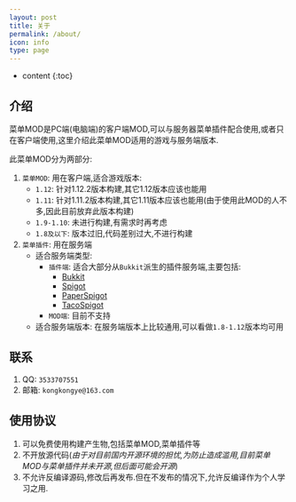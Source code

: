 ```yaml
---
layout: post
title: 关于
permalink: /about/
icon: info
type: page
---
```


* content
{:toc}




## 介绍
菜单MOD是PC端(电脑端)的客户端MOD,可以与服务器菜单插件配合使用,或者只在客户端使用,这里介绍此菜单MOD适用的游戏与服务端版本.

此菜单MOD分为两部分:

1. `菜单MOD`: 用在客户端,适合游戏版本:
    * `1.12`: 针对1.12.2版本构建,其它1.12版本应该也能用
    * `1.11`: 针对1.11.2版本构建,其它1.11版本应该也能用(由于使用此MOD的人不多,因此目前放弃此版本构建)
    * `1.9-1.10`: 未进行构建,有需求时再考虑
    * `1.8及以下`: 版本过旧,代码差别过大,不进行构建
2. `菜单插件`: 用在服务端
    * 适合服务端类型:
        * `插件端`: 适合大部分从`Bukkit`派生的插件服务端,主要包括:
            * [Bukkit](https://getbukkit.org/)
            * [Spigot](https://www.spigotmc.org/)
            * [PaperSpigot](https://github.com/PaperMC/Paper)
            * [TacoSpigot](https://github.com/TacoSpigot/TacoSpigot)
        * `MOD端`: 目前不支持
    * 适合服务端版本: 在服务端版本上比较通用,可以看做`1.8-1.12`版本均可用

## 联系
1. QQ: `3533707551`
2. 邮箱: `kongkongye@163.com`

## 使用协议
1. 可以免费使用构建产生物,包括菜单MOD,菜单插件等
2. 不开放源代码(*由于对目前国内开源环境的担忧,为防止造成滥用,目前菜单MOD与菜单插件并未开源,但后面可能会开源*)
3. 不允许反编译源码,修改后再发布.但在不发布的情况下,允许反编译作为个人学习之用.
